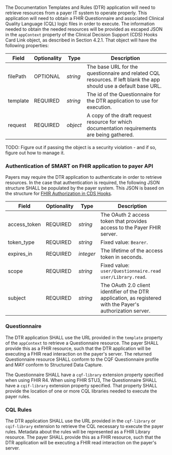 The Documentation Templates and Rules (DTR) application will need to retrieve resources from a payer IT system to operate properly. This application will need to obtain a FHIR Questionnaire and associated Clinical Quality Language (CQL) logic files in order to execute. The information needed to obtain the needed resources will be provided as escaped JSON in the `appContext` property of the Clinical Decision Support (CDS) Hooks Card Link object, as described in Section 4.2.1. That object will have the following properties:

| Field | Optionality | Type | Description |
| ----- | ----------- | ---- | ----------- |
| filePath | OPTIONAL | *string* | The base URL for the questionnaire and related CQL resources. If left blank the app should use a default base URL. |
| template | REQUIRED | *string* | The id of the Questionnaire for the DTR application to use for execution. |
| request | REQUIRED | *object* | A copy of the draft request resource for which documentation requirements are being gathered. |

TODO: Figure out if passing the object is a security violation - and if so, figure out how to manage it.

### Authentication of SMART on FHIR application to payer API
Payers may require the DTR application to authenticate in order to retrieve resources. In the case that authentication is required, the following JSON structure SHALL be populated by the payer system. This JSON is based on the structure for [FHIR Authorization in CDS Hooks](https://cds-hooks.hl7.org/1.0/#fhir-resource-access).

| Field | Optionality | Type | Description |
| ----- | ----------- | ---- | ----------- |
| access_token | REQUIRED | *string* | The OAuth 2 access token that provides access to the Payer FHIR server. |
| token_type | REQUIRED | *string* | Fixed value: `Bearer`. |
| expires_in | REQUIRED | *integer* | The lifetime of the access token in seconds. |
| scope | REQUIRED | *string* | Fixed value: `user/Questionnaire.read user/Library.read`. |
| subject | REQUIRED | *string* | The OAuth 2.0 client identifier of the DTR application, as registered with the Payer's authorization server. |

### Questionnaire
The DTR application SHALL use the URL provided in the `template` property of the `appContext` to retrieve a Questionnaire resource. The payer SHALL provide this as a FHIR resource, such that the DTR application will be executing a FHIR read interaction on the payer's server. The returned Questionnaire resource SHALL conform to the CQF Questionnaire profile and MAY conform to Structured Data Capture.

The Questionnaire SHALL have a `cqf-library` extension property specified when using FHIR R4. When using FHIR STU3, The Questionnaire SHALL have a `cqif-library` extension property specified. That property SHALL provide the location of one or more CQL libraries needed to execute the payer rules.

### CQL Rules
The DTR application SHALL use the URL provided in the `cqf-library` or `cqif-library` extension to retrieve the CQL necessary to execute the payer rules. Metadata about the rules will be represented as a FHIR Library resource. The payer SHALL provide this as a FHIR resource, such that the DTR application will be executing a FHIR read interaction on the payer's server.